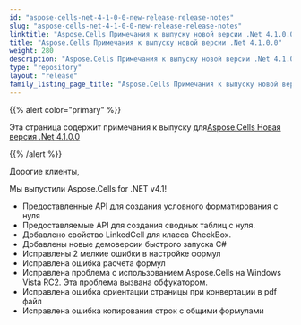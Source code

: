 ```yaml
---
id: "aspose-cells-net-4-1-0-0-new-release-release-notes"
slug: "aspose-cells-net-4-1-0-0-new-release-release-notes"
linktitle: "Aspose.Cells Примечания к выпуску новой версии .Net 4.1.0.0"
title: "Aspose.Cells Примечания к выпуску новой версии .Net 4.1.0.0"
weight: 280
description: "Aspose.Cells Примечания к выпуску новой версии .Net 4.1.0.0 – the latest updates and fixes."
type: "repository"
layout: "release"
family_listing_page_title: "Aspose.Cells Примечания к выпуску новой версии .Net 4.1.0.0"
---
```

{{% alert color="primary" %}} 

 Эта страница содержит примечания к выпуску для[Aspose.Cells Новая версия .Net 4.1.0.0](https://releases.aspose.com/cells/net/new-releases/aspose.cells-.net-4.1.0.0-new-release/)

{{% /alert %}} 

 Дорогие клиенты,

 Мы выпустили Aspose.Cells for .NET v4.1!

- Предоставленные API для создания условного форматирования с нуля
- Предоставляемые API для создания сводных таблиц с нуля.
- Добавлено свойство LinkedCell для класса CheckBox.
- Добавлены новые демоверсии быстрого запуска C#
- Исправлены 2 мелкие ошибки в настройке формул
- Исправлена ошибка расчета формул
- Исправлена проблема с использованием Aspose.Cells на Windows Vista RC2. Эта проблема вызвана обфукатором.
- Исправлена ошибка ориентации страницы при конвертации в pdf файл
- Исправлена ошибка копирования строк с общими формулами

